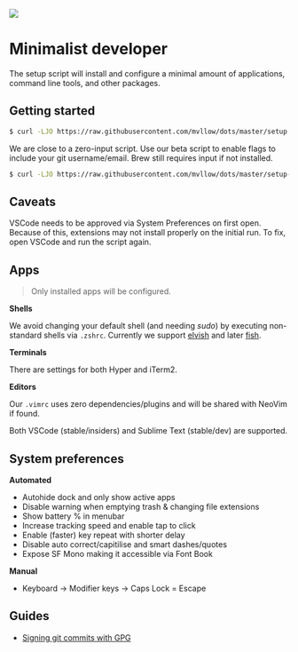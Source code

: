 ![](https://images.unsplash.com/photo-1449247709967-d4461a6a6103?ixlib=rb-1.2.1&ixid=eyJhcHBfaWQiOjEyMDd9&auto=format&fit=crop&fp-y=.7&w=1951&h=480&q=80)

# Minimalist developer

The setup script will install and configure a minimal amount of applications, command line tools, and other packages.

## Getting started

```sh
$ curl -LJO https://raw.githubusercontent.com/mvllow/dots/master/setup.sh && sh ./setup.sh
```

We are close to a zero-input script. Use our beta script to enable flags to include your git username/email. Brew still requires input if not installed.

```sh
$ curl -LJO https://raw.githubusercontent.com/mvllow/dots/master/setup-beta.sh && sh ./setup-beta.sh  -u johnsmith -e you@domain.com
```

## Caveats

VSCode needs to be approved via System Preferences on first open. Because of this, extensions may not install properly on the initial run. To fix, open VSCode and run the script again.

## Apps

> Only installed apps will be configured.

**Shells**

We avoid changing your default shell (and needing _sudo_) by executing non-standard shells via `.zshrc`. Currently we support [elvish](elv.sh) and later [fish](fishshell.com).

**Terminals**

There are settings for both Hyper and iTerm2.

**Editors**

Our `.vimrc` uses zero dependencies/plugins and will be shared with NeoVim if found.

Both VSCode (stable/insiders) and Sublime Text (stable/dev) are supported.

## System preferences

**Automated**

- Autohide dock and only show active apps
- Disable warning when emptying trash & changing file extensions
- Show battery % in menubar
- Increase tracking speed and enable tap to click
- Enable (faster) key repeat with shorter delay
- Disable auto correct/capitilise and smart dashes/quotes
- Expose SF Mono making it accessible via Font Book

**Manual**

- Keyboard -> Modifier keys -> Caps Lock = Escape

## Guides

- [Signing git commits with GPG](https://github.com/mvllow/dots/blob/master/guides/signing-git-commits-with-gpg.md)
